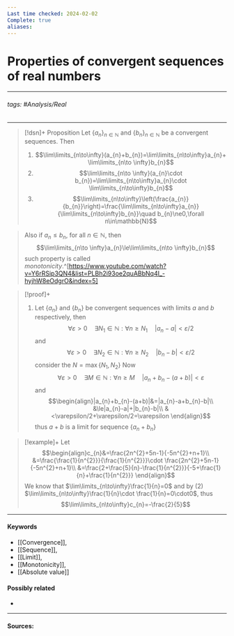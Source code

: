 ```yaml
---
Last time checked: 2024-02-02
Complete: true
aliases:
---
```

# Properties of convergent sequences of real numbers
***
###### tags: #Analysis/Real 
***
>[!dsn]+ Proposition
>Let $\{a_{n}\}_{n\in\mathbb{N}}$ and $\{b_{n}\}_{n\in\mathbb{N}}$ be a convergent sequences. Then
>1. $$\lim\limits_{n\to\infty}(a_{n}+b_{n})=\lim\limits_{n\to\infty}a_{n}+ \lim\limits_{n\to \infty}b_{n}$$
>2. $$\lim\limits_{n\to \infty}(a_{n}\cdot b_{n})=\lim\limits_{n\to\infty}a_{n}\cdot \lim\limits_{n\to\infty}b_{n}$$
>3. $$\lim\limits_{n\to\infty}\left(\frac{a_{n}}{b_{n}}\right)=\frac{\lim\limits_{n\to\infty}a_{n}}{\lim\limits_{n\to\infty}b_{n}}\quad b_{n}\ne0,\forall n\in\mathbb{N}$$

>Also if $a_{n}\le b_{n}$, for all $n\in\mathbb{N}$, then
>$$\lim\limits_{n\to \infty}a_{n}\le\lim\limits_{n\to \infty}b_{n}$$
>such property is called *monotonicity*.^[https://www.youtube.com/watch?v=Y6rRSip3QN4&list=PLBh2i93oe2quABbNq4I_-hyjhW8eOdgrO&index=5]

>[!proof]+
>1. Let $\{a_{n}\}$ and $\{b_{n}\}$ be convergent sequences with limits $a$ and $b$ respectively, then
>   $$\forall\varepsilon>0\quad\exists N_{1}\in\mathbb{N}:\forall n\ge N_{1}\quad |a_{n}-a|<\varepsilon/2$$
>   and
>   $$\forall\varepsilon>0\quad\exists N_{2}\in\mathbb{N}:\forall n\ge N_{2}\quad |b_{n}-b|<\varepsilon/2$$
>   consider the $N=\max\{N_{1},N_{2}\}$
>   Now
>   $$\forall\varepsilon>0\quad\exists M\in\mathbb{N}:\forall n\ge M\quad |a_{n}+b_{n}-(a+b)|<\varepsilon$$
>   and
>   $$\begin{align}|a_{n}+b_{n}-(a+b)|&=|a_{n}-a+b_{n}-b|\\ &\le|a_{n}-a|+|b_{n}-b|\\ &<\varepsilon/2+\varepsilon/2=\varepsilon \end{align}$$
>   thus $a+b$ is a limit for sequence $\{a_{n}+b_{n}\}$
>   

>[!example]+ 
>Let 
>$$\begin{align}c_{n}&=\frac{2n^{2}+5n-1}{-5n^{2}+n+1}\\ &=\frac{\frac{1}{n^{2}}}{\frac{1}{n^{2}}}\cdot \frac{2n^{2}+5n-1}{-5n^{2}+n+1}\\ &=\frac{2+\frac{5}{n}-\frac{1}{n^{2}}}{-5+\frac{1}{n}+\frac{1}{n^{2}}} \end{align}$$
>We know that $\lim\limits_{n\to\infty}\frac{1}{n}=0$ and by $(2)$ $\lim\limits_{n\to\infty}\frac{1}{n}\cdot \frac{1}{n}=0\cdot0$, thus
>$$\lim\limits_{n\to\infty}c_{n}=-\frac{2}{5}$$
***
#### Keywords
- [[Convergence]],
- [[Sequence]],
- [[Limit]],
- [[Monotonicity]],
- [[Absolute value]]
#### Possibly related
- 
***
#### Sources: